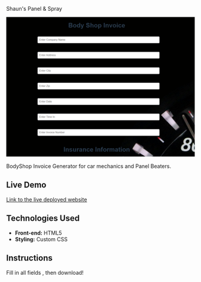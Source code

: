 Shaun's Panel & Spray

[![Screenshot of Homepage](https://github.com/keanan557/images/blob/main/New%20Project.png)](https://bodyshop-invoice.vercel.app/)


BodyShop Invoice Generator for car mechanics and Panel Beaters.

## Live Demo
[Link to the live deployed website](https://bodyshop-invoice.vercel.app/)

## Technologies Used
- **Front-end:** HTML5
- **Styling:** Custom CSS


## Instructions

Fill in all fields , then download!
